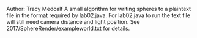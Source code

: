 Author: Tracy Medcalf
A small algorithm for writing spheres to a plaintext file in the format required by lab02.java.
For lab02.java to run the text file will still need camera distance and light position. 
See 2017/SphereRender/exampleworld.txt for details.
